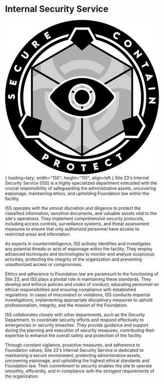 # Internal Security Service

![ISS Logo](images/logo.png){ loading=lazy; width="150"; height="110"; align=left } 
Site 23's Internal Security Service (ISS) is a highly specialized department entrusted with the crucial responsibility of safeguarding the administrative assets, uncovering espionage, maintaining ethics, and upholding Foundation law within the facility.

ISS operates with the utmost discretion and diligence to protect the classified information, sensitive documents, and valuable assets vital to the site's operations. They implement comprehensive security protocols, including access controls, surveillance systems, and threat assessment measures to ensure that only authorized personnel have access to restricted areas and information.

As experts in counterintelligence, ISS actively identifies and investigates any potential threats or acts of espionage within the facility. They employ advanced techniques and technologies to monitor and analyze suspicious activities, protecting the integrity of the organization and preventing unauthorized access or compromises.

Ethics and adherence to Foundation law are paramount to the functioning of Site 23, and ISS plays a pivotal role in maintaining these standards. They develop and enforce policies and codes of conduct, educating personnel on ethical responsibilities and ensuring compliance with established regulations. In cases of misconduct or violations, ISS conducts impartial investigations, implementing appropriate disciplinary measures to uphold professionalism, integrity, and the mission of the Foundation.

ISS collaborates closely with other departments, such as the Security Department, to coordinate security efforts and respond effectively to emergencies or security breaches. They provide guidance and support during the planning and execution of security measures, contributing their expertise to enhance the overall safety and protection of the facility.

Through constant vigilance, proactive measures, and adherence to Foundation values, Site 23's Internal Security Service is dedicated to maintaining a secure environment, protecting administrative assets, uncovering espionage, and upholding the highest ethical standards and Foundation law. Their commitment to security enables the site to operate smoothly, efficiently, and in compliance with the stringent requirements of the organization.